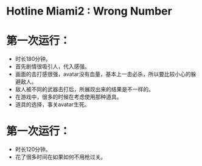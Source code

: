 # Hotline Miami2 : Wrong Number
# 第一次运行：
  * 时长180分钟。
  * 首先剧情很吸引人，代入感强。
  * 画面的击打感很强，avatar没有血量，基本上一击必杀，所以要比较小心的躲避敌人。
  * 敌人被不同的武器击打后，所展现出来的结果是不一样的。
  * 在游戏中，很多的时候在考虑使用那种道具。
  * 道具的选择，事关avatar生死。
# 第一次运行：
  * 时长120分钟。
  * 花了很多时间在如果如何不用枪过关。
